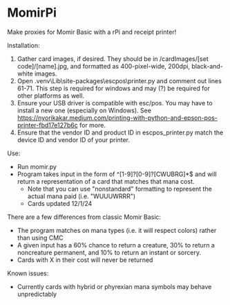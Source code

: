 # MomirPi
Make proxies for Momir Basic with a rPi and receipt printer!

Installation:
1. Gather card images, if desired. They should be in /cardImages/[set code]/[name].jpg, and formatted as 400-pixel-wide, 200dpi, black-and-white images.
2. Open .venv\Lib\site-packages\escpos\printer.py and comment out lines 61-71. This step is required for windows and may (?) be required for other platforms as well.
3. Ensure your USB driver is compatible with esc/pos. You may have to install a new one (especially on Windows). See https://nyorikakar.medium.com/printing-with-python-and-epson-pos-printer-fbd17e127b6c for more.
4. Ensure that the vendor ID and product ID in escpos_printer.py match the device ID and vendor ID of your printer. 

Use:
- Run momir.py 
- Program takes input in the form of ^[1-9]?[0-9]?[CWUBRG]*$ and will return a representation of a card that matches that mana cost.
  - Note that you can use "nonstandard" formatting to represent the actual mana paid (i.e. "WUUUWRRR")
  - Cards updated 12/1/24

There are a few differences from classic Momir Basic:
- The program matches on mana types (i.e. it will respect colors) rather than using CMC
- A given input has a 60% chance to return a creature, 30% to return a noncreature permanent, and 10% to return an instant or sorcery.
- Cards with X in their cost will never be returned

Known issues:
- Currently cards with hybrid or phyrexian mana symbols may behave unpredictably